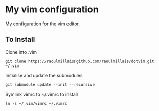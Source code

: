 # My vim configuration

My configuration for the vim editor.

## To Install

Clone into .vim

    git clone https://raoulmillais@github.com/raoulmillais/dotvim.git ~/.vim

Initialise and update the submodules

    git submodule update --init --recursive

Symlink vimrc to ~/.vimrc to install

    ln -s ~/.vim/vimrc ~/.vimrc
